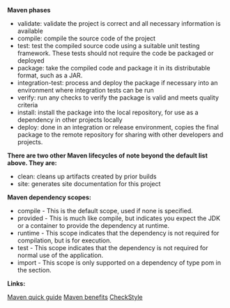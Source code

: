 **Maven phases**

* validate: validate the project is correct and all necessary information is available
* compile: compile the source code of the project
* test: test the compiled source code using a suitable unit testing framework. These tests should not require the code be packaged or deployed
* package: take the compiled code and package it in its distributable format, such as a JAR.
* integration-test: process and deploy the package if necessary into an environment where integration tests can be run
* verify: run any checks to verify the package is valid and meets quality criteria
* install: install the package into the local repository, for use as a dependency in other projects locally
* deploy: done in an integration or release environment, copies the final package to the remote repository for sharing with other developers and projects.

**There are two other Maven lifecycles of note beyond the default list above. They are:**

* clean: cleans up artifacts created by prior builds
* site: generates site documentation for this project

**Maven dependency scopes:**

* compile - This is the default scope, used if none is specified.
* provided - This is much like compile, but indicates you expect the JDK or a container to provide the dependency at runtime.
* runtime - This scope indicates that the dependency is not required for compilation, but is for execution.
* test - This scope indicates that the dependency is not required for normal use of the application.
* import - This scope is only supported on a dependency of type pom in the <dependencyManagement> section.

**Links:**

[Maven quick guide](https://maven.apache.org/guides/getting-started/maven-in-five-minutes.html)
[Maven benefits](https://people.apache.org/~ltheussl/maven-stage-site/benefits-of-using-maven.html)
[CheckStyle](https://checkstyle.org)
